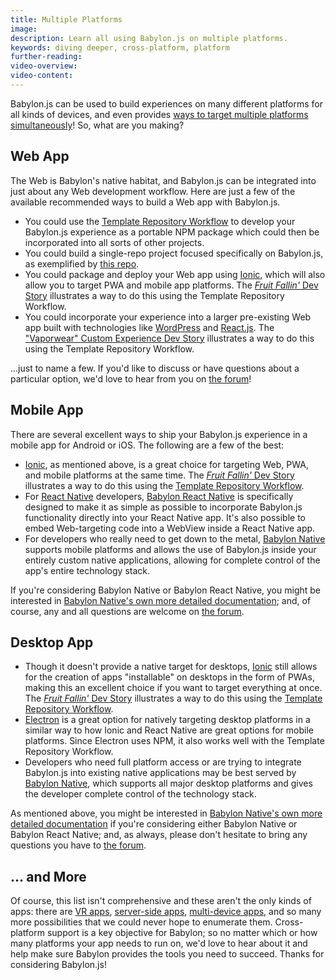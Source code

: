 ```yaml
---
title: Multiple Platforms
image:
description: Learn all using Babylon.js on multiple platforms.
keywords: diving deeper, cross-platform, platform
further-reading:
video-overview:
video-content:
---
```


Babylon.js can be used to build experiences on many different platforms for
all kinds of devices, and even provides
[ways to target multiple platforms simultaneously](/setup/templates/repos/templateRepositories#the-template-repository-workflow)!
So, what are you making?

## Web App

The Web is Babylon's native habitat, and Babylon.js can be integrated into
just about any Web development workflow. Here are just a few of the
available recommended ways to build a Web app with Babylon.js.

- You could use the
  [Template Repository Workflow](/setup/templates/repos/templateRepositories#the-template-repository-workflow)
  to develop your Babylon.js experience as a portable NPM package which
  could then be incorporated into all sorts of other projects.
- You could build a single-repo project focused specifically on
  Babylon.js, as exemplified by
  [this repo](https://github.com/RaananW/babylonjs-webpack-es6).
- You could package and deploy your Web app using
  [Ionic](https://ionicframework.com/), which will also allow you to
  target PWA and mobile app platforms. The
  [_Fruit Fallin'_ Dev Story](/guidedLearning/devStories/fruitFalling)
  illustrates a way to do this using the Template Repository Workflow.
- You could incorporate your experience into a larger pre-existing Web app
  built with technologies like
  [WordPress](https://wordpress.com/)
  and
  [React.js](https://reactjs.org/).
  The
  ["Vaporwear" Custom Experience Dev Story](/guidedLearning/devStories/vaporwearConfigurator)
  illustrates a way to do this using the Template Repository Workflow.

...just to name a few. If you'd like to discuss or have questions about a
particular option, we'd love to hear from you on
[the forum](https://forum.babylonjs.com/c/questions/)!

## Mobile App

There are several excellent ways to ship your Babylon.js experience in a
mobile app for Android or iOS. The following are a few of the best:

- [Ionic](https://ionicframework.com/), as mentioned above, is a great
  choice for targeting Web, PWA, and mobile platforms at the same time.
  The
  [_Fruit Fallin'_ Dev Story](/guidedLearning/devStories/fruitFalling)
  illustrates a way to do this using the
  [Template Repository Workflow](/setup/templates/repos/templateRepositories#the-template-repository-workflow).
- For
  [React Native](https://reactnative.dev/)
  developers,
  [Babylon React Native](https://github.com/BabylonJS/BabylonReactNative)
  is specifically designed to make it as simple as possible to
  incorporate Babylon.js functionality directly into your React Native
  app. It's also possible to embed Web-targeting code into a WebView
  inside a React Native app.
- For developers who really need to get down to the metal,
  [Babylon Native](https://github.com/BabylonJS/BabylonNative) supports
  mobile platforms and allows the use of Babylon.js inside your entirely
  custom native applications, allowing for complete control of the
  app's entire technology stack.

If you're considering Babylon Native or Babylon React Native, you might
be interested in
[Babylon Native's own more detailed documentation](https://github.com/BabylonJS/BabylonNative/blob/master/Documentation/WhenToUseBabylonNative.md);
and, of course, any and all questions are welcome on
[the forum](https://forum.babylonjs.com/c/questions/).

## Desktop App

- Though it doesn't provide a native target for desktops,
  [Ionic](https://ionicframework.com/)
  still allows for the creation of apps "installable" on desktops in the
  form of PWAs, making this an excellent choice if you want to target
  everything at once. The
  [_Fruit Fallin'_ Dev Story](/guidedLearning/devStories/fruitFalling)
  illustrates a way to do this using the
  [Template Repository Workflow](/setup/templates/repos/templateRepositories#the-template-repository-workflow).
- [Electron](https://www.electronjs.org/)
  is a great option for natively targeting desktop platforms in a similar
  way to how Ionic and React Native are great options for mobile
  platforms. Since Electron uses NPM, it also works well with the
  Template Repository Workflow.
- Developers who need full platform access or are trying to integrate
  Babylon.js into existing native applications may be best served by
  [Babylon Native](https://github.com/BabylonJS/BabylonNative),
  which supports all major desktop platforms and gives the developer
  complete control of the technology stack.

As mentioned above, you might be interested in
[Babylon Native's own more detailed documentation](https://github.com/BabylonJS/BabylonNative/blob/master/Documentation/WhenToUseBabylonNative.md)
if you're considering either Babylon Native or Babylon React Native;
and, as always, please don't hesitate to bring any questions you have to
[the forum](https://forum.babylonjs.com/c/questions/).

## ... and More

Of course, this list isn't comprehensive and these aren't the only kinds
of apps: there are
[VR apps](/features/featuresDeepDive/webXR),
[server-side apps](/setup/support/serverSide),
[multi-device apps](/guidedLearning/networking/Colyseus),
and so many more possibilities that we could never hope to enumerate
them. Cross-platform support is a key objective for Babylon; so
no matter which or how many platforms your app needs to run on, we'd love
to hear about it and help make sure Babylon provides the tools you need
to succeed. Thanks for considering Babylon.js!
